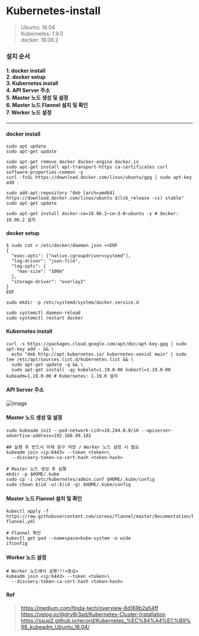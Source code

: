 # Kubernetes-install

> Ubuntu: 18.04 <br/>Kubernetes: 1.9.0 <br/> docker: 18.06.2

### 설치 순서
#### 1. docker install <br/> 2. docker setup<br/>3. Kubernetes install<br/>4. API Server 주소<br/>5. Master 노드 생성 및 설정<br/>6. Master 노드 Flannel 설치 및 확인<br/>7. Worker 노드 설정

------------
#### docker install
```
sudo apt update
sudo apt-get update

sudo apt-get remove docker docker-engine docker.io
sudo apt-get install apt-transport-https ca-certificates curl software-properties-common -y
curl -fsSL https://download.docker.com/linux/ubuntu/gpg | sudo apt-key add -

sudo add-apt-repository "deb [arch=amd64] https://download.docker.com/linux/ubuntu $(lsb_release -cs) stable"
sudo apt-get update

sudo apt-get install docker-ce=18.06.2~ce~3-0~ubuntu -y # docker: 18.06.2 설치
```

#### docker setup
```ubuntu
$ sudo cat > /etc/docker/daemon.json <<EOF
{
  "exec-opts": ["native.cgroupdriver=systemd"],
  "log-driver": "json-file",
  "log-opts": {
    "max-size": "100m"
  },
  "storage-driver": "overlay2"
}
EOF

sudo mkdir -p /etc/systemd/system/docker.service.d

sudo systemctl daemon-reload
sudo systemctl restart docker
```

#### Kubernetes install
```
curl -s https://packages.cloud.google.com/apt/doc/apt-key.gpg | sudo apt-key add - && \
  echo "deb http://apt.kubernetes.io/ kubernetes-xenial main" | sudo tee /etc/apt/sources.list.d/kubernetes.list && \
  sudo apt-get update -q && \
  sudo apt-get install -qy kubelet=1.19.0-00 kubectl=1.19.0-00 kubeadm=1.19.0-00 # Kubernetes: 1.19.0 설치
```

#### API Server 주소
  ![image](https://user-images.githubusercontent.com/37894081/147641971-4bd11ecb-eed1-4400-b62a-78a535a24fdf.png)
#### Master 노드 생성 및 설정
```
sudo kubeadm init --pod-network-cidr=10.244.0.0/16 --apiserver-advertise-address=192.168.99.102

## 실행 후 반드시 아래 문구 저장 / Worker 노드 설정 시 필요
kubeadm join <ip:6443> --token <token>\
  --discoery-token-ca-cert-hash <token-hash>

# Master 노드 생성 후 실행
mkdir -p $HOME/.kube 
sudo cp -i /etc/kubernetes/admin.conf $HOME/.kube/config
sudo chown $(id -u):$(id -g) $HOME/.kube/config
```

#### Master 노드 Flannel 설치 및 확인
```
kubectl apply -f https://raw.githubusercontent.com/coreos/flannel/master/Documentation/kube-flannel.yml

# Flannel 확인
kubectl get pod --namespace=kube-system -o wide
ifconfig
```

#### Worker 노드 설정
```
# Worker 노드에서 실행!!!<중요>
kubeadm join <ip:6443> --token <token>\
  --discoery-token-ca-cert-hash <token-hash>
```
#### Ref
> https://medium.com/finda-tech/overview-8d169b2a54ff<br/>
> https://velog.io/@dry8r3ad/Kubernetes-Cluster-Installation<br/>
> https://ssup2.github.io/record/Kubernetes_%EC%84%A4%EC%B9%98_kubeadm_Ubuntu_18.04/
